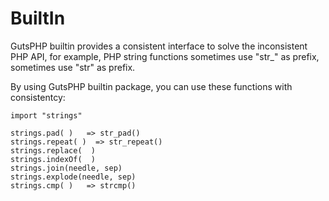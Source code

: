 BuiltIn
=======

GutsPHP builtin provides a consistent interface to solve the inconsistent PHP API,
for example, PHP string functions sometimes use "str_" as prefix, sometimes use "str" as prefix.

By using GutsPHP builtin package, you can use these functions with consistentcy:

    import "strings"

    strings.pad( )   => str_pad()
    strings.repeat( )  => str_repeat()
    strings.replace(  )
    strings.indexOf(  )
    strings.join(needle, sep)
    strings.explode(needle, sep)
    strings.cmp( )   => strcmp()

